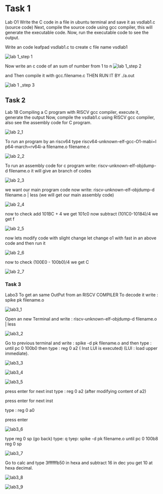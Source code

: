 # Task 1

Lab O1 Write the C code in a file in ubuntu terminal and save it as vsdlab1.c (source code) Next, compile the source code using gcc compiler, this will generate the executable code. Now, run the executable code to see the output.

Write an code leafpad vsdlab1.c
to create c file name vsdlab1

![lab 1_step 1](https://github.com/user-attachments/assets/a5484cf1-491f-4973-a143-0f3cdb78b1ef)

Now write an c code of an sum of number from 1 to n
![lab 1_step 2](https://github.com/user-attachments/assets/ae76c7b8-0ab7-418f-8284-3dd36a3b4515)

and Then compile it with gcc.filename.c
THEN RUN IT BY ./a.out

![lab 1 _step 3](https://github.com/user-attachments/assets/2cff22a0-ccc4-4f80-b8e0-567e4cae3cd2)

## Task 2 


Lab 1B Compiling a C program with RISCV gcc compiler, execute it, generate the output Now, compile the vsdlab1.c using RISCV gcc compiler, also see the assembly code for C program.



![lab 2_1](https://github.com/user-attachments/assets/2a71c904-6834-4b9f-ac05-ffe7046342d4)

To run an program by an riscv64 type riscv64-unknown-elf-gcc-O1-mabi=l p64-march=rv64i-a filename.o filename.c

![lab 2_2](https://github.com/user-attachments/assets/5dcf9e52-e1ee-44d6-b39b-1c73192442d9)

To run an assembly code for c program write: riscv-unknown-elf-objdump-d filename.o
it will give an branch of codes

![lab 2_3](https://github.com/user-attachments/assets/263d0844-1ce9-415e-8f94-bccb5b992623)

we want our main program code now write: riscv-unknown-elf-objdump-d filename.o | less
(we will get our main assembly code)

![lab 2_4](https://github.com/user-attachments/assets/4b2dfa02-c700-4301-b296-3e57c9f08ce8)

now to check add 101BC + 4 we get 101c0 now subtract (101C0-10184)/4 we get f 

![lab 2_5](https://github.com/user-attachments/assets/df0e4717-d970-4d6b-9dcb-6319ff6c3f36)

now lets modify code with slight change let change o1 with fast in an above code and then run it 

![lab 2_6](https://github.com/user-attachments/assets/5b924a16-9a31-4aa2-af12-1c91d623aef6)

now to check (100E0 - 100b0)/4 we get C

![lab 2_7](https://github.com/user-attachments/assets/61979cb0-ca79-454c-ab3a-524e6527abe8)

### Task 3

Labo3
To get an same OutPut from an RISCV COMPILER
To decode it write : spike pk filename.o

![lab3_1](https://github.com/user-attachments/assets/396c8fd4-7b0f-4ec3-acb5-eb37d445025a)

Open an new Terminal and write : riscv-unknown-elf-objdump-d filename.o | less

![lab3_2](https://github.com/user-attachments/assets/f18e8c88-6fe2-421c-b45f-bd39fe732389)

Go to previous terminal and write : spike -d pk filename.o
 and then type : until pc 0 100b0
 then type : reg 0 a2 ( Inst LUI is executed) (LUI : load upper immediate).
 
 ![lab3_3](https://github.com/user-attachments/assets/800e8e5f-5a37-456f-99cb-a7c355b13f82)
 
 ![lab3_4](https://github.com/user-attachments/assets/223bfe53-feca-48e3-bea7-726f58c01a78)

![lab3_5](https://github.com/user-attachments/assets/120f18ae-20d1-4c0a-86c5-870e15f6fe94)

press enter for next inst
type : reg 0 a2 (after modifying content of a2)

press enter for next inst

type : reg 0 a0

press enter

![lab3_6](https://github.com/user-attachments/assets/11a5d815-483a-4611-8034-196940fe5c79)

type reg 0 sp
(go back)
type: q
tyep: spike -d pk filename.o
until pc 0 100b8
reg 0 sp

![lab3_7](https://github.com/user-attachments/assets/20bec14b-af3d-407e-9df0-c768011a4198)

Go to calc and type 3ffffffb50 in hexa and subtract 16 in dec you get 10 at hexa decimal.


![lab3_8](https://github.com/user-attachments/assets/79c6a105-14bf-433a-a236-6e1e5bdb1f25)

![lab3_9](https://github.com/user-attachments/assets/c1dee427-9aec-4cd0-8c20-fda01d4f77be)






 

